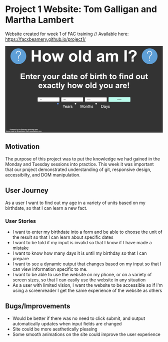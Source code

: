 # Project 1 Website: Tom Galligan and Martha Lambert
Website created for week 1 of FAC training //
Available here: https://facxbeamery.github.io/project1/

![screenshot of site](site_screenshot.png)

## Motivation
The purpose of this project was to put the knowledge we had gained in the Monday and Tuesday sessions into practice. 
This week it was important that our project demonstrated understanding of git, responsive design, accessibilty, and DOM manipulation.


## User Journey

As a user I want to find out my age in a variety of units based on my birthdate, so that I can learn a new fact. 

### User Stories

* I want to enter my birthdate into a form and be able to choose the unit of the result so that I can learn about specific dates 
* I want to be told if my input is invalid so that I know if I have made a mistake
* I want to know how many days it is until my birthday so that I can prepare
* I want to see a dynamic output that changes based on my input so that I can view information specific to me. 
* I want to be able to use the website on my phone, or on a variety of screen sizes, so that I can easily use the website in any situation
* As a user with limited vision, I want the website to be accessible so if I'm using a screenreader I get the same experience of the website as others


## Bugs/Improvements
* Would be better if there was no need to click submit, and output automatically updates when input fields are changed
* Site could be more aesthetically pleasing
* Some smooth animations on the site could improve the user experience 
